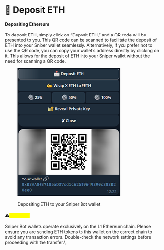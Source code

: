 # 📩 Deposit ETH

#### Depositing Ethereum

To deposit ETH, simply click on “Deposit ETH,” and a QR code will be presented to you. This QR code can be scanned to facilitate the deposit of ETH into your Sniper wallet seamlessly. Alternatively, if you prefer not to use the QR code, you can copy your wallet’s address directly by clicking on it. This allows for the deposit of ETH into your Sniper wallet without the need for scanning a QR code.



<figure><img src="../.gitbook/assets/image (8).png" alt=""><figcaption><p>Depositing ETH to your Sniper Bot wallet</p></figcaption></figure>

#### ⚠️<mark style="color:yellow;">`Important`</mark>

Sniper Bot wallets operate exclusively on the L1 Ethereum chain. Please ensure you are sending ETH tokens to this wallet on the correct chain to avoid any transaction errors. Double-check the network settings before proceeding with the transfer.\
